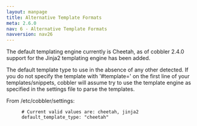 ```yaml
---
layout: manpage
title: Alternative Template Formats
meta: 2.6.0
nav: 6 - Alternative Template Formats
navversion: nav26
---
```


<p>The default templating engine currently is Cheetah, as of cobbler 2.4.0 support for the Jinja2 templating engine has been added.</p>

<p>The default template type to use in the absence of any other detected. If you do not specify the template with '#template=<template_type>' on the first line of your templates/snippets, cobbler will assume try to use the template engine as specified in the settings file to parse the templates.</p>

<p>From /etc/cobbler/settings:</p>

<p><figure class="highlight"><pre><code class="language-bash" data-lang="bash"># Current valid values are: cheetah, jinja2
default_template_type: &quot;cheetah&quot;</code></pre></figure></p>
